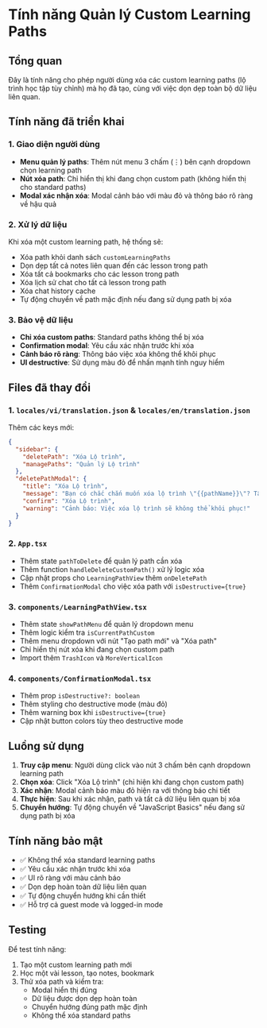 # Tính năng Quản lý Custom Learning Paths

## Tổng quan
Đây là tính năng cho phép người dùng xóa các custom learning paths (lộ trình học tập tùy chỉnh) mà họ đã tạo, cùng với việc dọn dẹp toàn bộ dữ liệu liên quan.

## Tính năng đã triển khai

### 1. Giao diện người dùng
- **Menu quản lý paths**: Thêm nút menu 3 chấm (⋮) bên cạnh dropdown chọn learning path
- **Nút xóa path**: Chỉ hiển thị khi đang chọn custom path (không hiển thị cho standard paths)
- **Modal xác nhận xóa**: Modal cảnh báo với màu đỏ và thông báo rõ ràng về hậu quả

### 2. Xử lý dữ liệu
Khi xóa một custom learning path, hệ thống sẽ:
- Xóa path khỏi danh sách `customLearningPaths`
- Dọn dẹp tất cả notes liên quan đến các lesson trong path
- Xóa tất cả bookmarks cho các lesson trong path  
- Xóa lịch sử chat cho tất cả lesson trong path
- Xóa chat history cache
- Tự động chuyển về path mặc định nếu đang sử dụng path bị xóa

### 3. Bảo vệ dữ liệu
- **Chỉ xóa custom paths**: Standard paths không thể bị xóa
- **Confirmation modal**: Yêu cầu xác nhận trước khi xóa
- **Cảnh báo rõ ràng**: Thông báo việc xóa không thể khôi phục
- **UI destructive**: Sử dụng màu đỏ để nhấn mạnh tính nguy hiểm

## Files đã thay đổi

### 1. `locales/vi/translation.json` & `locales/en/translation.json`
Thêm các keys mới:
```json
{
  "sidebar": {
    "deletePath": "Xóa Lộ trình",
    "managePaths": "Quản lý Lộ trình"
  },
  "deletePathModal": {
    "title": "Xóa Lộ trình",
    "message": "Bạn có chắc chắn muốn xóa lộ trình \"{{pathName}}\"? Tất cả tiến trình học tập và dữ liệu trong lộ trình này sẽ bị mất vĩnh viễn. Hành động này không thể hoàn tác.",
    "confirm": "Xóa Lộ trình",
    "warning": "Cảnh báo: Việc xóa lộ trình sẽ không thể khôi phục!"
  }
}
```

### 2. `App.tsx`
- Thêm state `pathToDelete` để quản lý path cần xóa
- Thêm function `handleDeleteCustomPath()` xử lý logic xóa
- Cập nhật props cho `LearningPathView` thêm `onDeletePath`
- Thêm `ConfirmationModal` cho việc xóa path với `isDestructive={true}`

### 3. `components/LearningPathView.tsx`
- Thêm state `showPathMenu` để quản lý dropdown menu
- Thêm logic kiểm tra `isCurrentPathCustom` 
- Thêm menu dropdown với nút "Tạo path mới" và "Xóa path"
- Chỉ hiển thị nút xóa khi đang chọn custom path
- Import thêm `TrashIcon` và `MoreVerticalIcon`

### 4. `components/ConfirmationModal.tsx`
- Thêm prop `isDestructive?: boolean`
- Thêm styling cho destructive mode (màu đỏ)
- Thêm warning box khi `isDestructive={true}`
- Cập nhật button colors tùy theo destructive mode

## Luồng sử dụng

1. **Truy cập menu**: Người dùng click vào nút 3 chấm bên cạnh dropdown learning path
2. **Chọn xóa**: Click "Xóa Lộ trình" (chỉ hiện khi đang chọn custom path)
3. **Xác nhận**: Modal cảnh báo màu đỏ hiện ra với thông báo chi tiết
4. **Thực hiện**: Sau khi xác nhận, path và tất cả dữ liệu liên quan bị xóa
5. **Chuyển hướng**: Tự động chuyển về "JavaScript Basics" nếu đang sử dụng path bị xóa

## Tính năng bảo mật

- ✅ Không thể xóa standard learning paths
- ✅ Yêu cầu xác nhận trước khi xóa
- ✅ UI rõ ràng với màu cảnh báo
- ✅ Dọn dẹp hoàn toàn dữ liệu liên quan
- ✅ Tự động chuyển hướng khi cần thiết
- ✅ Hỗ trợ cả guest mode và logged-in mode

## Testing

Để test tính năng:
1. Tạo một custom learning path mới
2. Học một vài lesson, tạo notes, bookmark
3. Thử xóa path và kiểm tra:
   - Modal hiển thị đúng
   - Dữ liệu được dọn dẹp hoàn toàn
   - Chuyển hướng đúng path mặc định
   - Không thể xóa standard paths